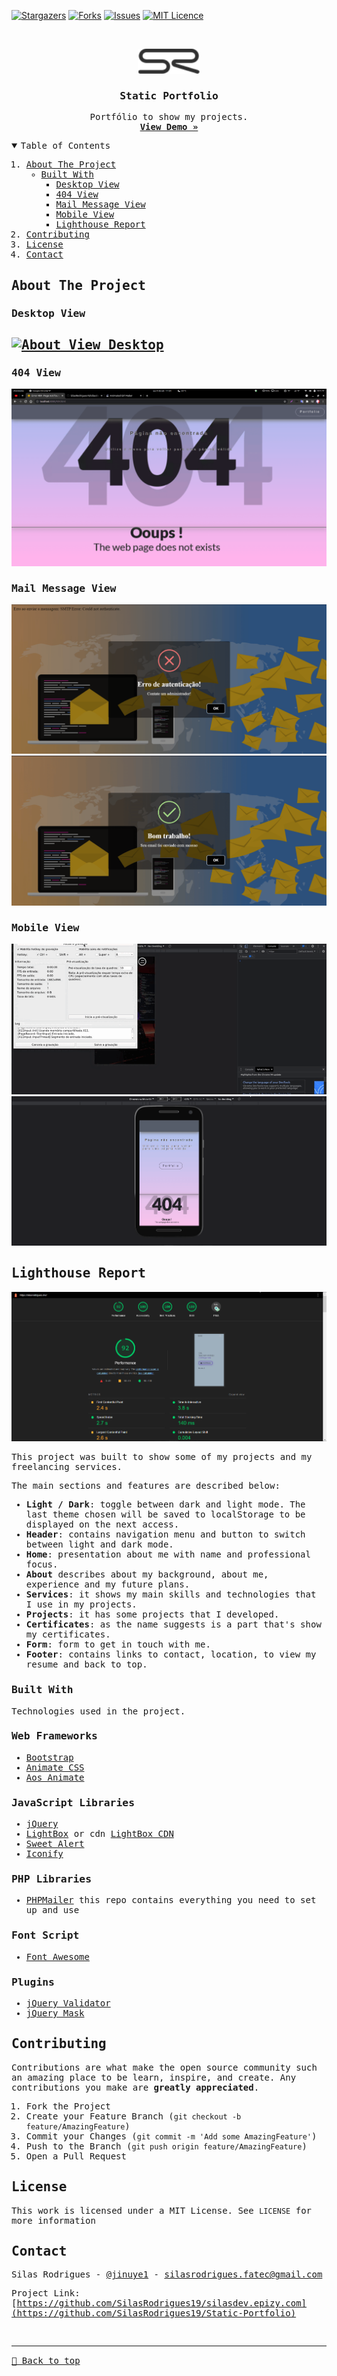 [![Stargazers][stars-shield]][stars-url]
[![Forks][forks-shield]][forks-url]
[![Issues][issues-shield]][issues-url]
[![MIT Licence][license-shield]][license-url]

<!-- PROJECT LOGO -->
<br />
<samp>
<p align="center">
  <a href="http://silasrodrigues.me">
    <img src="assets/img/logo-large.svg" alt="Logo" height="40">
  </a>

  <h3 align="center">Static Portfolio</h3>

  <p align="center">
    Portfólio to show my projects.
    <br />
    <a href="http://silasrodrigues.me"><strong>View Demo »</strong></a>
    <br />
  </p>
</p>

<!-- TABLE OF CONTENTS -->
<details open="open">
  <summary>Table of Contents</summary>
  <ol>
    <li>
      <a href="#about-the-project">About The Project</a>
      <ul>
        <li><a href="#built-with">Built With</a>
          <ul>
            <li><a href="#desktop-view">Desktop View</a></li>
            <li><a href="#404-view">404 View</a></li>
            <li><a href="#mail-message-view">Mail Message View</a></li>
            <li><a href="#mobile-view">Mobile View</a></li>
            <li><a href="#lighthouse-report">Lighthouse Report</a></li>
          </ul>
        </li>
      </ul>
    </li>
    <li><a href="#contributing">Contributing</a></li>
    <li><a href="#license">License</a></li>
    <li><a href="#contact">Contact</a></li>
  </ol>
</details>

<!-- ABOUT THE PROJECT -->

## About The Project

### Desktop View

## [![About View Desktop][product-screenshot]](http://silasrodrigues.me)

### 404 View

[![About View 404][product-screenshot2]](http://silasrodrigues.me/Example404)

### Mail Message View

[![Error Mail][product-screenshot5]](http://silasrodrigues.me)
[![Success Mail][product-screenshot6]](http://silasrodrigues.me)

### Mobile View

[![About View 404][product-screenshot3]](http://silasrodrigues.me/Example404)
[![About View 404][product-screenshot4]](http://silasrodrigues.me/Example404)

## Lighthouse Report

[![Lighthouse Report][product-screenshot7]](https://googlechrome.github.io/lighthouse/viewer/?psiurl=https%3A%2F%2Fsilasrodrigues.me%2F&strategy=mobile&category=performance&category=accessibility&category=best-practices&category=seo&category=pwa&utm_source=lh-chrome-ext)

This project was built to show some of my projects and my freelancing services.

The main sections and features are described below:

- **Light / Dark**: toggle between dark and light mode. The last theme chosen will be saved to localStorage to be displayed on the next access.
- **Header**: contains navigation menu and button to switch between light and dark mode.
- **Home**: presentation about me with name and professional focus.
- **About** describes about my background, about me, experience and my future plans.
- **Services**: it shows my main skills and technologies that I use in my projects.
- **Projects**: it has some projects that I developed.
- **Certificates**: as the name suggests is a part that's show my certificates.
- **Form**: form to get in touch with me.
- **Footer**: contains links to contact, location, to view my resume and back to top.

### Built With

Technologies used in the project.

### Web Frameworks

- [Bootstrap](https://getbootstrap.com)
- [Animate CSS](https://animate.style)
- [Aos Animate](https://michalsnik.github.io/aos/)

### JavaScript Libraries

- [jQuery](https://jquery.com)
- [LightBox](https://lokeshdhakar.com/projects/lightbox2/) or cdn [LightBox CDN](https://cdnjs.com/libraries/lightbox2)
- [Sweet Alert](https://sweetalert2.github.io)
- [Iconify](https://iconify.design)

### PHP Libraries

- [PHPMailer](https://github.com/PHPMailer/PHPMailer) this repo contains everything you need to set up and use

### Font Script

- [Font Awesome](https://fontawesome.com)

### Plugins

- [jQuery Validator](https://jqueryvalidation.org)
- [jQuery Mask](https://igorescobar.github.io/jQuery-Mask-Plugin/docs.html)

<!-- CONTRIBUTING -->

## Contributing

Contributions are what make the open source community such an amazing place to be learn, inspire, and create. Any contributions you make are **greatly appreciated**.

1. Fork the Project
2. Create your Feature Branch (`git checkout -b feature/AmazingFeature`)
3. Commit your Changes (`git commit -m 'Add some AmazingFeature'`)
4. Push to the Branch (`git push origin feature/AmazingFeature`)
5. Open a Pull Request

<!-- LICENSE -->

## License

This work is licensed under a MIT License. See `LICENSE` for more information

<!-- CONTACT -->

## Contact

Silas Rodrigues - [@jinuye1](https://twitter.com/jinuye1) - silasrodrigues.fatec@gmail.com

Project Link: [https://github.com/SilasRodrigues19/silasdev.epizy.com](https://github.com/SilasRodrigues19/Static-Portfolio)

   <!-- MARKDOWN LINKS & IMAGES -->
<!-- https://www.markdownguide.org/basic-syntax/#reference-style-links -->

[contributors-shield]: https://img.shields.io/github/contributors/SilasRodrigues19/Static-Portfolio.svg?style=for-the-badge
[contributors-url]: https://github.com/SilasRodrigues19/Static-Portfolio/graphs/contributors
[forks-shield]: https://img.shields.io/github/forks/SilasRodrigues19/Static-Portfolio.svg?style=for-the-badge
[forks-url]: https://github.com/SilasRodrigues19/Static-Portfolio/network/members
[stars-shield]: https://img.shields.io/github/stars/SilasRodrigues19/Static-Portfolio.svg?style=for-the-badge
[stars-url]: https://github.com/SilasRodrigues19/Static-Portfolio/stargazers
[forks-shield]: https://img.shields.io/github/forks/SilasRodrigues19/Static-Portfolio.svg?style=for-the-badge
[forks-url]: https://github.com/SilasRodrigues19/Static-Portfolio/network/members
[issues-shield]: https://img.shields.io/github/issues/SilasRodrigues19/Static-Portfolio.svg?style=for-the-badge
[issues-url]: https://github.com/SilasRodrigues19/Static-Portfolio/issues
[license-shield]: https://img.shields.io/github/license/SilasRodrigues19/Static-Portfolio.svg?style=for-the-badge
[license-url]: https://github.com/SilasRodrigues19/Static-Portfolio/blob/master/LICENSE
[product-screenshot]: ./assets/img/preview.gif
[product-screenshot2]: ./assets/img/preview404.png
[product-screenshot3]: ./assets/img/preview2.gif
[product-screenshot4]: ./assets/img/preview404-mobile.png
[product-screenshot5]: ./assets/img/previewErrorMail.png
[product-screenshot6]: ./assets/img/previewSuccessMail.png
[product-screenshot7]: ./assets/img/previewLighthouse.png

<br><hr>
[🔼 Back to top](#Static-Portfolio)
